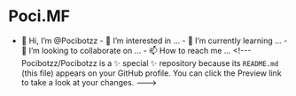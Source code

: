 # Poci.MF
- 👋 Hi, I’m @Pocibotzz - 👀 I’m interested in ... - 🌱 I’m currently learning ... - 💞️ I’m looking to collaborate on ... - 📫 How to reach me ...  &lt;!--- Pocibotzz/Pocibotzz is a ✨ special ✨ repository because its `README.md` (this file) appears on your GitHub profile. You can click the Preview link to take a look at your changes. --->
